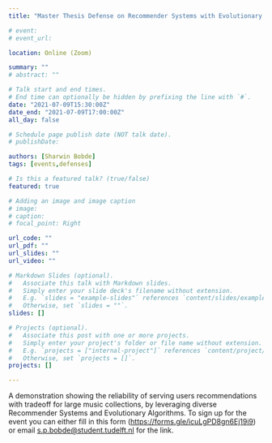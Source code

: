 ```yaml
---
title: "Master Thesis Defense on Recommender Systems with Evolutionary Algorithms: Many-Objective Optimization for Large-Scale Music Recommendation"

# event: 
# event_url: 

location: Online (Zoom)

summary: ""
# abstract: ""

# Talk start and end times.
# End time can optionally be hidden by prefixing the line with `#`.
date: "2021-07-09T15:30:00Z"
date_end: "2021-07-09T17:00:00Z"
all_day: false

# Schedule page publish date (NOT talk date).
# publishDate:

authors: [Sharwin Bobde]
tags: [events,defenses]

# Is this a featured talk? (true/false)
featured: true

# Adding an image and image caption
# image:
# caption: 
# focal_point: Right

url_code: ""
url_pdf: ""
url_slides: ""
url_video: ""

# Markdown Slides (optional).
#   Associate this talk with Markdown slides.
#   Simply enter your slide deck's filename without extension.
#   E.g. `slides = "example-slides"` references `content/slides/example-slides.md`.
#   Otherwise, set `slides = ""`.
slides: []

# Projects (optional).
#   Associate this post with one or more projects.
#   Simply enter your project's folder or file name without extension.
#   E.g. `projects = ["internal-project"]` references `content/project/deep-learning/index.md`.
#   Otherwise, set `projects = []`.
projects: []

---
```


A demonstration showing the reliability of serving users recommendations with tradeoff for large music collections, by leveraging diverse Recommender Systems and Evolutionary Algorithms.
To sign up for the event you can either fill in this form (https://forms.gle/icuLgPD8gn6Ej19i9) or email s.p.bobde@student.tudelft.nl for the link.
